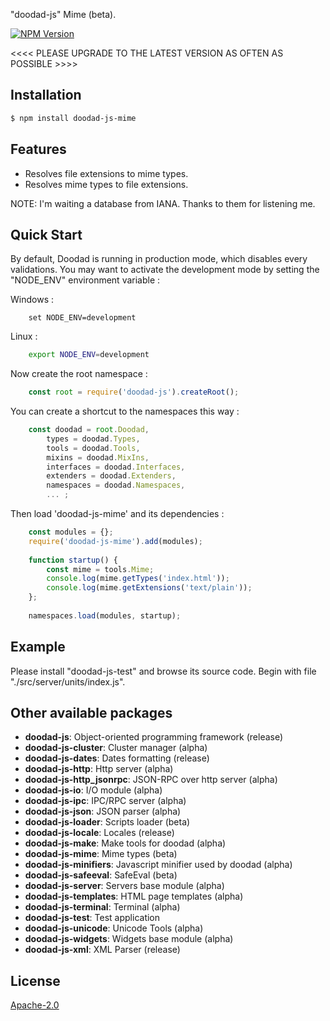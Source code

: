 "doodad-js" Mime (beta).

[![NPM Version][npm-image]][npm-url]
 
<<<< PLEASE UPGRADE TO THE LATEST VERSION AS OFTEN AS POSSIBLE >>>>

## Installation

```bash
$ npm install doodad-js-mime
```

## Features

  -  Resolves file extensions to mime types.
  -  Resolves mime types to file extensions.

NOTE: I'm waiting a database from IANA. Thanks to them for listening me.

## Quick Start

By default, Doodad is running in production mode, which disables every validations. You may want to activate the development mode by setting the "NODE_ENV" environment variable :

Windows :
```dos
    set NODE_ENV=development
```
Linux :
```bash
    export NODE_ENV=development
```
Now create the root namespace :
```js
    const root = require('doodad-js').createRoot();
```

You can create a shortcut to the namespaces this way :
```js
    const doodad = root.Doodad,
        types = doodad.Types,
        tools = doodad.Tools,
        mixins = doodad.MixIns,
        interfaces = doodad.Interfaces,
        extenders = doodad.Extenders,
        namespaces = doodad.Namespaces,
        ... ;
```

Then load 'doodad-js-mime' and its dependencies :
```js
    const modules = {};
	require('doodad-js-mime').add(modules);
    
    function startup() {
        const mime = tools.Mime;
		console.log(mime.getTypes('index.html'));
		console.log(mime.getExtensions('text/plain'));
    };
    
    namespaces.load(modules, startup);
```

## Example

Please install "doodad-js-test" and browse its source code. Begin with file "./src/server/units/index.js".

## Other available packages

  - **doodad-js**: Object-oriented programming framework (release)
  - **doodad-js-cluster**: Cluster manager (alpha)
  - **doodad-js-dates**: Dates formatting (release)
  - **doodad-js-http**: Http server (alpha)
  - **doodad-js-http_jsonrpc**: JSON-RPC over http server (alpha)
  - **doodad-js-io**: I/O module (alpha)
  - **doodad-js-ipc**: IPC/RPC server (alpha)
  - **doodad-js-json**: JSON parser (alpha)
  - **doodad-js-loader**: Scripts loader (beta)
  - **doodad-js-locale**: Locales (release)
  - **doodad-js-make**: Make tools for doodad (alpha)
  - **doodad-js-mime**: Mime types (beta)
  - **doodad-js-minifiers**: Javascript minifier used by doodad (alpha)
  - **doodad-js-safeeval**: SafeEval (beta)
  - **doodad-js-server**: Servers base module (alpha)
  - **doodad-js-templates**: HTML page templates (alpha)
  - **doodad-js-terminal**: Terminal (alpha)
  - **doodad-js-test**: Test application
  - **doodad-js-unicode**: Unicode Tools (alpha)
  - **doodad-js-widgets**: Widgets base module (alpha)
  - **doodad-js-xml**: XML Parser (release)
  
## License

  [Apache-2.0][license-url]

[npm-image]: https://img.shields.io/npm/v/doodad-js-mime.svg
[npm-url]: https://npmjs.org/package/doodad-js-mime
[license-url]: http://opensource.org/licenses/Apache-2.0